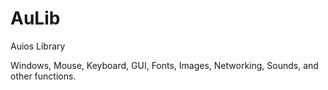 # AuLib

Auios Library

Windows, Mouse, Keyboard, GUI, Fonts, Images, Networking, Sounds, and other functions.
